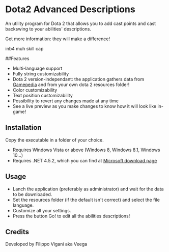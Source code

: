 # Dota2 Advanced Descriptions
An utility program for Dota 2 that allows you to add cast points and cast backswing to your abilities' descriptions.

Get more information: they will make a difference!

inb4 muh skill cap

##Features
 - Multi-language support
 - Fully string customizability
 - Dota 2 version-independant: the application gathers data from [Gamepedia](http://dota2.gamepedia.com/Cast_animation) and from your own dota 2 resources folder!
 - Color customizability
 - Text position customizability
 - Possibility to revert any changes made at any time
 - See a live preview as you make changes to know how it will look like in-game!

## Installation

Copy the executable in a folder of your choice.

- Requires Windows Vista or above (Windows 8, Windows 8.1, Windows 10...)
- Requires .NET 4.5.2, which you can find at [Microsoft download page](https://www.microsoft.com/en-us/download/details.aspx?id=42642)

## Usage

- Lanch the application (preferably as administrator) and wait for the data to be downloaded.
- Set the resources folder (if the default isn't correct) and select the file language.
- Customize all your settings.
- Press the button Go! to edit all the abilities descriptions!


## Credits

Developed by Filippo Vigani aka Veega
